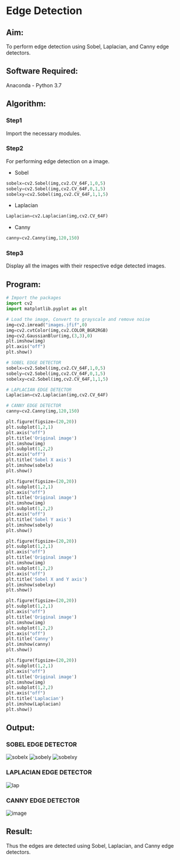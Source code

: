 # Edge Detection
## Aim:
To perform edge detection using Sobel, Laplacian, and Canny edge detectors.

## Software Required:
Anaconda - Python 3.7


## Algorithm:
### Step1
Import the necessary modules.
### Step2
For performing edge detection on a image. 
- Sobel 
```python
sobelx=cv2.Sobel(img,cv2.CV_64F,1,0,5)
sobely=cv2.Sobel(img,cv2.CV_64F,0,1,5)
sobelxy=cv2.Sobel(img,cv2.CV_64F,1,1,5)
```
- Laplacian
```python
Laplacian=cv2.Laplacian(img,cv2.CV_64F)
```
- Canny
```python
canny=cv2.Canny(img,120,150)
```
### Step3
Display all the images with their respective edge detected images.
 
## Program:

``` Python
# Import the packages
import cv2 
import matplotlib.pyplot as plt

# Load the image, Convert to grayscale and remove noise
img=cv2.imread("images.jfif",0)
img=cv2.cvtColor(img,cv2.COLOR_BGR2RGB)
img=cv2.GaussianBlur(img,(3,3),0)
plt.imshow(img)
plt.axis("off")
plt.show()

# SOBEL EDGE DETECTOR
sobelx=cv2.Sobel(img,cv2.CV_64F,1,0,5)
sobely=cv2.Sobel(img,cv2.CV_64F,0,1,5)
sobelxy=cv2.Sobel(img,cv2.CV_64F,1,1,5)

# LAPLACIAN EDGE DETECTOR
Laplacian=cv2.Laplacian(img,cv2.CV_64F)

# CANNY EDGE DETECTOR
canny=cv2.Canny(img,120,150)

plt.figure(figsize=(20,20))
plt.subplot(1,2,1)
plt.axis("off")
plt.title('Original image')
plt.imshow(img)
plt.subplot(1,2,2)
plt.axis("off")
plt.title('Sobel X axis')
plt.imshow(sobelx)
plt.show()

plt.figure(figsize=(20,20))
plt.subplot(1,2,1)
plt.axis("off")
plt.title('Original image')
plt.imshow(img)
plt.subplot(1,2,2)
plt.axis("off")
plt.title('Sobel Y axis')
plt.imshow(sobely)
plt.show()

plt.figure(figsize=(20,20))
plt.subplot(1,2,1)
plt.axis("off")
plt.title('Original image')
plt.imshow(img)
plt.subplot(1,2,2)
plt.axis("off")
plt.title('Sobel X and Y axis')
plt.imshow(sobelxy)
plt.show()

plt.figure(figsize=(20,20))
plt.subplot(1,2,1)
plt.axis("off")
plt.title('Original image')
plt.imshow(img)
plt.subplot(1,2,2)
plt.axis("off")
plt.title('Canny')
plt.imshow(canny)
plt.show()

plt.figure(figsize=(20,20))
plt.subplot(1,2,1)
plt.axis("off")
plt.title('Original image')
plt.imshow(img)
plt.subplot(1,2,2)
plt.axis("off")
plt.title('Laplacian')
plt.imshow(Laplacian)
plt.show()

```
## Output:
### SOBEL EDGE DETECTOR
![sobelx](https://user-images.githubusercontent.com/65499285/168112550-6d99db26-e4b2-4a02-ac41-231c204442dd.png)
![sobely](https://user-images.githubusercontent.com/65499285/168112574-b9e59804-fc44-47f6-bd46-3d22c3ea23fa.png)
![sobelxy](https://user-images.githubusercontent.com/65499285/168112564-bd0d9fa7-d8ef-4460-93f3-618be4106560.png)

### LAPLACIAN EDGE DETECTOR
![lap](https://user-images.githubusercontent.com/65499285/168112779-fb06102b-4427-4efd-9cd0-5ae269c2db89.png)

### CANNY EDGE DETECTOR
![image](https://user-images.githubusercontent.com/65499285/168112104-c5b6759e-5c34-453b-99e0-e19df87d184e.png)

## Result:
Thus the edges are detected using Sobel, Laplacian, and Canny edge detectors.
